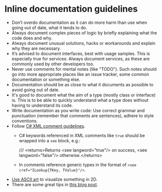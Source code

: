 # Inline documentation guidelines



- Don’t overdo documentation as it can do more harm than use when going out of date, what it tends to do.
- Always document complex pieces of logic by briefly explaining what the code does and why.
- Always document unusual solutions, hacks or workarounds and explain why they are necessary.
- It’s advised to document interfaces, best with usage samples. This is especially true for services: Always document services, as these are commonly used by other developers too.
- Never use comments for mental notes (like "TODO"). Such notes should go into more appropriate places like an issue tracker, some common documentation or something else.
- Documentation should be as close to what it documents as possible to avoid going out of date.
- It's good to document what the aim of a type (mostly class or interface) is. This is to be able to quickly understand what a type does without having to understand its code.
- Write documentation as you write code: Use correct grammar and punctuation (remember that comments are sentences), adhere to style conventions.
- Follow [C# XML comment guidelines](https://docs.microsoft.com/en-us/dotnet/csharp/codedoc).
  - C# keywords referenced in XML comments like `true` should be wrapped into a `see` block, e.g.:

    /// &lt;returns&gt;Returns &lt;see langword="true"/&gt; on success, &lt;see langword="false"/&gt; otherwise.&lt;/returns&gt;
  - In comments reference generic types in the format of `<see cref="ILookup{TKey, TValue}"/>`.
- [Use ASCII art](https://blog.regehr.org/archives/1653) to visualize something in 2D.
- There are some great tips in [this blog post](https://buttondown.email/hillelwayne/archive/comment-the-why-and-the-what/).